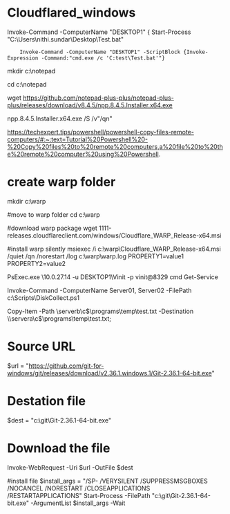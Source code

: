 # Cloudflared_windows

Invoke-Command -ComputerName "DESKTOP1" {
        Start-Process "C:\Users\nithi.sundar\Desktop\Test.bat"
        
        Invoke-Command -ComputerName "DESKTOP1" -ScriptBlock {Invoke-Expression -Command:"cmd.exe /c 'C:test\Test.bat'"}
        
        
mkdir c:\notepad

cd c:\notepad

wget https://github.com/notepad-plus-plus/notepad-plus-plus/releases/download/v8.4.5/npp.8.4.5.Installer.x64.exe


npp.8.4.5.Installer.x64.exe /S /v"/qn"


https://techexpert.tips/powershell/powershell-copy-files-remote-computers/#:~:text=Tutorial%20Powershell%20-%20Copy%20files%20to%20remote%20computers,a%20file%20to%20the%20remote%20computer%20using%20Powershell.


# create warp folder
mkdir c:\warp

#move to warp folder
cd c:\warp

#download warp package
wget 1111-releases.cloudflareclient.com/windows/Cloudflare_WARP_Release-x64.msi

#install warp silently
msiexec /i c:\warp\Cloudflare_WARP_Release-x64.msi /quiet /qn /norestart /log c:\warp\warp.log PROPERTY1=value1 PROPERTY2=value2

PsExec.exe \\10.0.27.14 -u DESKTOP1\Vinit -p vinit@8329 cmd Get-Service

Invoke-Command -ComputerName Server01, Server02 -FilePath c:\Scripts\DiskCollect.ps1



Copy-Item -Path \\serverb\c$\programs\temp\test.txt -Destination \\servera\c$\programs\temp\test.txt;



# Source URL
$url = "https://github.com/git-for-windows/git/releases/download/v2.36.1.windows.1/Git-2.36.1-64-bit.exe"

# Destation file
$dest = "c:\git\Git-2.36.1-64-bit.exe"

# Download the file
Invoke-WebRequest -Uri $url -OutFile $dest

#install file
$install_args = "/SP- /VERYSILENT /SUPPRESSMSGBOXES /NOCANCEL /NORESTART /CLOSEAPPLICATIONS /RESTARTAPPLICATIONS"
Start-Process -FilePath "c:\git\Git-2.36.1-64-bit.exe" -ArgumentList $install_args -Wait

